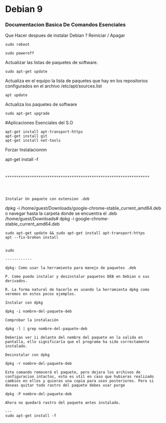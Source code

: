 # Debian 9 
### Documentacion Basica De Comandos Esenciales

Que Hacer despues de instalar Debian ?
Reiniciar / Apagar
```
sudo reboot

sudo poweroff
```


Actualizar las listas de paquetes de software.
```
sudo apt-get update
```

Actualiza en el equipo la lista de paquetes que hay en los repositorios configurados en el archivo /etc/apt/sources.list
```
apt update
```

Actualiza los paquetes de software 
```
sudo apt-get upgrade

```
#Aplicaciones Esenciales del S.O
```
apt-get install apt-transport-https
apt-get install git
apt-get install net-tools
```

Forzar Instalacionnn

apt-get install -f
```


*****************************************************************




Instalar Un paquete con extension .deb
```
dpkg -i /home/guest/Downloads/google-chrome-stable_current_amd64.deb
o navegar hasta la carpeta donde se encuentra el .deb
/home/guest/Downloads# dpkg -i google-chrome-stable_current_amd64.deb

```
sudo apt-get update && sudo apt-get install apt-transport-https
apt --fix-broken install


sudo 

------------

dpkg: Como usar la herramienta para manejo de paquetes .deb

P. Como puedo instalar y desinstalar paquetes DEB en Debian o sus derivados.

R. La forma natural de hacerlo es usando la herramienta dpkg como veremos en estos pocos ejemplos.

Instalar con dpkg

dpkg -i nombre-del-paquete-deb

Comprobar la instalación

dpkg -l | grep nombre-del-paquete-deb

Deberías ver ii delante del nombre del paquete en la salida en pantalla, ello significaría que el programa ha sido correctamente instalado.

Desinstalar con dpkg

dpkg -r nombre-del-paquete-deb

Este comando removerá el paquete, pero dejara los archivos de configuracion intactos, esto es util en caso que hubieras realizado cambios en ellos y quieras una copia para usos posteriores. Pero si deseas quitar todo rastro del paquete debes usar purge

dpkg -P nombre-del-paquete-deb

Ahora no quedará rastro del paquete antes instalado.

---
sudo apt-get install -f



